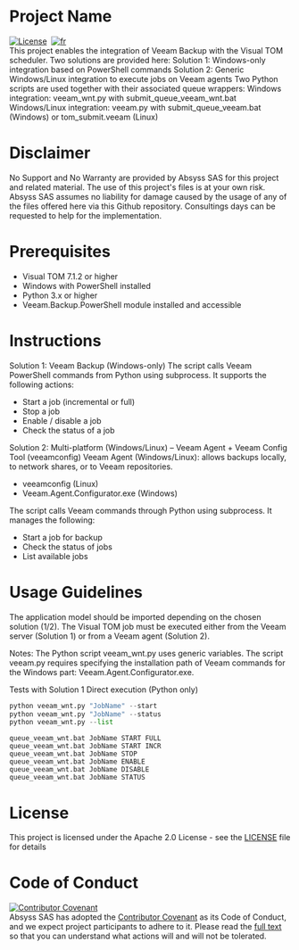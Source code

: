 # Project Name
[![License](https://img.shields.io/badge/License-Apache_2.0-blue.svg)](LICENSE.md)&nbsp;
[![fr](https://img.shields.io/badge/lang-fr-yellow.svg)](README-fr.md)  
This project enables the integration of Veeam Backup with the Visual TOM scheduler.
Two solutions are provided here:
Solution 1: Windows-only integration based on PowerShell commands
Solution 2: Generic Windows/Linux integration to execute jobs on Veeam agents
Two Python scripts are used together with their associated queue wrappers:
Windows integration: veeam_wnt.py with submit_queue_veeam_wnt.bat
Windows/Linux integration: veeam.py with submit_queue_veeam.bat (Windows) or tom_submit.veeam (Linux)

# Disclaimer
No Support and No Warranty are provided by Absyss SAS for this project and related material. The use of this project's files is at your own risk.
Absyss SAS assumes no liability for damage caused by the usage of any of the files offered here via this Github repository.
Consultings days can be requested to help for the implementation.

# Prerequisites

  * Visual TOM 7.1.2 or higher
  * Windows with PowerShell installed
  * Python 3.x or higher
  * Veeam.Backup.PowerShell module installed and accessible

# Instructions
Solution 1: Veeam Backup (Windows-only)
The script calls Veeam PowerShell commands from Python using subprocess. It supports the following actions:
  * Start a job (incremental or full)
  * Stop a job
  * Enable / disable a job
  * Check the status of a job

Solution 2: Multi-platform (Windows/Linux) – Veeam Agent + Veeam Config Tool (veeamconfig)
Veeam Agent (Windows/Linux): allows backups locally, to network shares, or to Veeam repositories.
 - veeamconfig (Linux)
 - Veeam.Agent.Configurator.exe (Windows)

The script calls Veeam commands through Python using subprocess. It manages the following:
  * Start a job for backup
  * Check the status of jobs
  * List available jobs

# Usage Guidelines

The application model should be imported depending on the chosen solution (1/2).
The Visual TOM job must be executed either from the Veeam server (Solution 1) or from a Veeam agent (Solution 2).

Notes:
The Python script veeam_wnt.py uses generic variables.
The script veeam.py requires specifying the installation path of Veeam commands for the Windows part: Veeam.Agent.Configurator.exe.

Tests with Solution 1
Direct execution (Python only)
  ``` Python
python veeam_wnt.py "JobName" --start
python veeam_wnt.py "JobName" --status
python veeam_wnt.py --list
  ```
 
  ```Execution via queue
queue_veeam_wnt.bat JobName START FULL
queue_veeam_wnt.bat JobName START INCR
queue_veeam_wnt.bat JobName STOP
queue_veeam_wnt.bat JobName ENABLE
queue_veeam_wnt.bat JobName DISABLE
queue_veeam_wnt.bat JobName STATUS
  ```

# License
This project is licensed under the Apache 2.0 License - see the [LICENSE](license) file for details


# Code of Conduct
[![Contributor Covenant](https://img.shields.io/badge/Contributor%20Covenant-v2.1%20adopted-ff69b4.svg)](code-of-conduct.md)  
Absyss SAS has adopted the [Contributor Covenant](CODE_OF_CONDUCT.md) as its Code of Conduct, and we expect project participants to adhere to it. Please read the [full text](CODE_OF_CONDUCT.md) so that you can understand what actions will and will not be tolerated.
